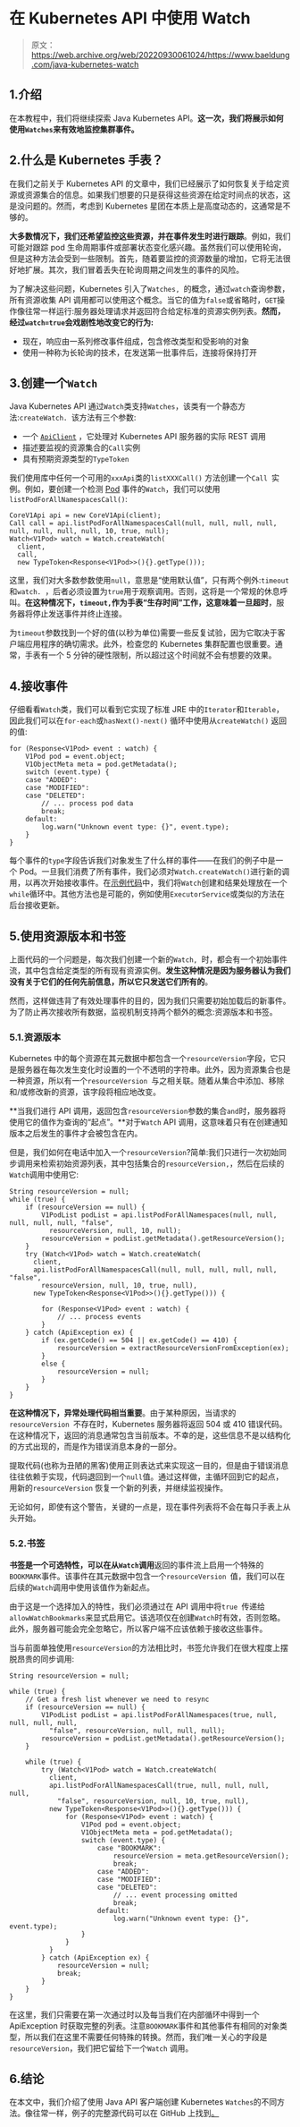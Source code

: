 # 在 Kubernetes API 中使用 Watch

> 原文：<https://web.archive.org/web/20220930061024/https://www.baeldung.com/java-kubernetes-watch>

## 1.介绍

在本教程中，我们将继续探索 Java Kubernetes API。**这一次，我们将展示如何使用`Watches`来有效地监控集群事件。**

## 2.什么是 Kubernetes 手表？

在我们之前关于 Kubernetes API 的文章中，我们已经展示了如何恢复关于给定资源或资源集合的信息。如果我们想要的只是获得这些资源在给定时间点的状态，这是没问题的。然而，考虑到 Kubernetes 星团在本质上是高度动态的，这通常是不够的。

**大多数情况下，我们还希望监控这些资源，并在事件发生时进行跟踪**。例如，我们可能对跟踪 pod 生命周期事件或部署状态变化感兴趣。虽然我们可以使用轮询，但是这种方法会受到一些限制。首先，随着要监控的资源数量的增加，它将无法很好地扩展。其次，我们冒着丢失在轮询周期之间发生的事件的风险。

为了解决这些问题，Kubernetes 引入了`Watches, `的概念，通过`watch`查询参数，所有资源收集 API 调用都可以使用这个概念。当它的值为`false`或省略时，`GET`操作像往常一样运行:服务器处理请求并返回符合给定标准的资源实例列表。**然而，经过`watch=true`会戏剧性地改变它的行为:**

*   现在，响应由一系列修改事件组成，包含修改类型和受影响的对象
*   使用一种称为长轮询的技术，在发送第一批事件后，连接将保持打开

## 3.创建一个`Watch`

Java Kubernetes API 通过`Watch`类支持`Watches`，该类有一个静态方法:`createWatch. `该方法有三个参数:

*   一个 [`ApiClient`](/web/20221208143832/https://www.baeldung.com/kubernetes-java-client#1-apiclient-initialization) ，它处理对 Kubernetes API 服务器的实际 REST 调用
*   描述要监视的资源集合的`Call`实例
*   具有预期资源类型的`TypeToken`

我们使用库中任何一个可用的`xxxApi`类的`listXXXCall()` 方法创建一个`Call `实例。例如，要创建一个检测 [Pod](https://web.archive.org/web/20221208143832/https://kubernetes.io/docs/concepts/workloads/pods/) 事件的`Watch`，我们可以使用`listPodForAllNamespacesCall()`:

```
CoreV1Api api = new CoreV1Api(client);
Call call = api.listPodForAllNamespacesCall(null, null, null, null, null, null, null, null, 10, true, null);
Watch<V1Pod> watch = Watch.createWatch(
  client, 
  call, 
  new TypeToken<Response<V1Pod>>(){}.getType())); 
```

这里，我们对大多数参数使用`null`，意思是“使用默认值”，只有两个例外:`timeout`和`watch. `，后者必须设置为`true`用于观察调用。否则，这将是一个常规的休息呼叫。**在这种情况下，`timeout,`作为手表“生存时间”工作，这意味着一旦超时**，服务器将停止发送事件并终止连接。

为`timeout`参数找到一个好的值(以秒为单位)需要一些反复试验，因为它取决于客户端应用程序的确切需求。此外，检查您的 Kubernetes 集群配置也很重要。通常，手表有一个 5 分钟的硬性限制，所以超过这个时间就不会有想要的效果。

## 4.接收事件

仔细看看`Watch`类，我们可以看到它实现了标准 JRE 中的`Iterator`和`Iterable`，因此我们可以在`for-each`或`hasNext()-next()` 循环中使用从`createWatch()` 返回的值:

```
for (Response<V1Pod> event : watch) {
    V1Pod pod = event.object;
    V1ObjectMeta meta = pod.getMetadata();
    switch (event.type) {
    case "ADDED":
    case "MODIFIED":
    case "DELETED":
        // ... process pod data
        break;
    default:
        log.warn("Unknown event type: {}", event.type);
    }
} 
```

每个事件的`type`字段告诉我们对象发生了什么样的事件——在我们的例子中是一个 Pod。一旦我们消费了所有事件，我们必须对`Watch.createWatch()`进行新的调用，以再次开始接收事件。在[示例代码](https://web.archive.org/web/20221208143832/https://github.com/eugenp/tutorials/tree/master/kubernetes-modules/k8s-intro)中，我们将`Watch`创建和结果处理放在一个`while`循环中。其他方法也是可能的，例如使用`ExecutorService`或类似的方法在后台接收更新。

## 5.使用资源版本和书签

上面代码的一个问题是，每次我们创建一个新的`Watch, `时，都会有一个初始事件流，其中包含给定类型的所有现有资源实例。**发生这种情况是因为服务器认为我们没有关于它们的任何先前信息，所以它只发送它们所有的**。

然而，这样做违背了有效处理事件的目的，因为我们只需要初始加载后的新事件。为了防止再次接收所有数据，监视机制支持两个额外的概念:资源版本和书签。

### 5.1.资源版本

Kubernetes 中的每个资源在其元数据中都包含一个`resourceVersion`字段，它只是服务器在每次发生变化时设置的一个不透明的字符串。此外，因为资源集合也是一种资源，所以有一个`resourceVersion `与之相关联。随着从集合中添加、移除和/或修改新的资源，该字段将相应地改变。

**当我们进行 API 调用，返回包含`resourceVersion`参数的集合`and`时，服务器将使用它的值作为查询的“起点”。**对于`Watch` API 调用，这意味着只有在创建通知版本之后发生的事件才会被包含在内。

但是，我们如何在电话中加入一个`resourceVersion`?简单:我们只进行一次初始同步调用来检索初始资源列表，其中包括集合的`resourceVersion,`，然后在后续的`Watch`调用中使用它:

```
String resourceVersion = null;
while (true) {
    if (resourceVersion == null) {
        V1PodList podList = api.listPodForAllNamespaces(null, null, null, null, null, "false",
          resourceVersion, null, 10, null);
        resourceVersion = podList.getMetadata().getResourceVersion();
    }
    try (Watch<V1Pod> watch = Watch.createWatch(
      client,
      api.listPodForAllNamespacesCall(null, null, null, null, null, "false",
        resourceVersion, null, 10, true, null),
      new TypeToken<Response<V1Pod>>(){}.getType())) {

        for (Response<V1Pod> event : watch) {
            // ... process events
        }
    } catch (ApiException ex) {
        if (ex.getCode() == 504 || ex.getCode() == 410) {
            resourceVersion = extractResourceVersionFromException(ex);
        }
        else {
            resourceVersion = null;
        }
    }
} 
```

**在这种情况下，异常处理代码相当重要**。由于某种原因，当请求的`resourceVersion `不存在时，Kubernetes 服务器将返回 504 或 410 错误代码。在这种情况下，返回的消息通常包含当前版本。不幸的是，这些信息不是以结构化的方式出现的，而是作为错误消息本身的一部分。

提取代码(也称为丑陋的黑客)使用正则表达式来实现这一目的，但是由于错误消息往往依赖于实现，代码退回到一个`null`值。通过这样做，主循环回到它的起点，用新的`resourceVersion` 恢复一个新的列表，并继续监视操作。

无论如何，即使有这个警告，关键的一点是，现在事件列表将不会在每只手表上从头开始。

### 5.2.书签

**书签是一个可选特性，可以在从`Watch`调用**返回的事件流上启用一个特殊的`BOOKMARK`事件。该事件在其元数据中包含一个`resourceVersion `值，我们可以在后续的`Watch`调用中使用该值作为新起点。

由于这是一个选择加入的特性，我们必须通过在 API 调用中将`true `传递给`allowWatchBookmarks`来显式启用它。该选项仅在创建`Watch`时有效，否则忽略。此外，服务器可能会完全忽略它，所以客户端不应该依赖于接收这些事件。

当与前面单独使用`resourceVersion`的方法相比时，书签允许我们在很大程度上摆脱昂贵的同步调用:

```
String resourceVersion = null;

while (true) {
    // Get a fresh list whenever we need to resync
    if (resourceVersion == null) {
        V1PodList podList = api.listPodForAllNamespaces(true, null, null, null, null,
          "false", resourceVersion, null, null, null);
        resourceVersion = podList.getMetadata().getResourceVersion();
    }

    while (true) {
        try (Watch<V1Pod> watch = Watch.createWatch(
          client,
          api.listPodForAllNamespacesCall(true, null, null, null, null, 
            "false", resourceVersion, null, 10, true, null),
          new TypeToken<Response<V1Pod>>(){}.getType())) {
              for (Response<V1Pod> event : watch) {
                  V1Pod pod = event.object;
                  V1ObjectMeta meta = pod.getMetadata();
                  switch (event.type) {
                      case "BOOKMARK":
                          resourceVersion = meta.getResourceVersion();
                          break;
                      case "ADDED":
                      case "MODIFIED":
                      case "DELETED":
                          // ... event processing omitted
                          break;
                      default:
                          log.warn("Unknown event type: {}", event.type);
                  }
              }
          }
        } catch (ApiException ex) {
            resourceVersion = null;
            break;
        }
    }
} 
```

在这里，我们只需要在第一次通过时以及每当我们在内部循环中得到一个 ApiException 时获取完整的列表。注意`BOOKMARK`事件和其他事件有相同的对象类型，所以我们在这里不需要任何特殊的转换。然而，我们唯一关心的字段是`resourceVersion`，我们把它留给下一个`Watch` 调用。

## 6.结论

在本文中，我们介绍了使用 Java API 客户端创建 Kubernetes `Watches`的不同方法。像往常一样，例子的完整源代码可以在 GitHub 上找到[。](https://web.archive.org/web/20221208143832/https://github.com/eugenp/tutorials/tree/master/kubernetes-modules/k8s-intro)